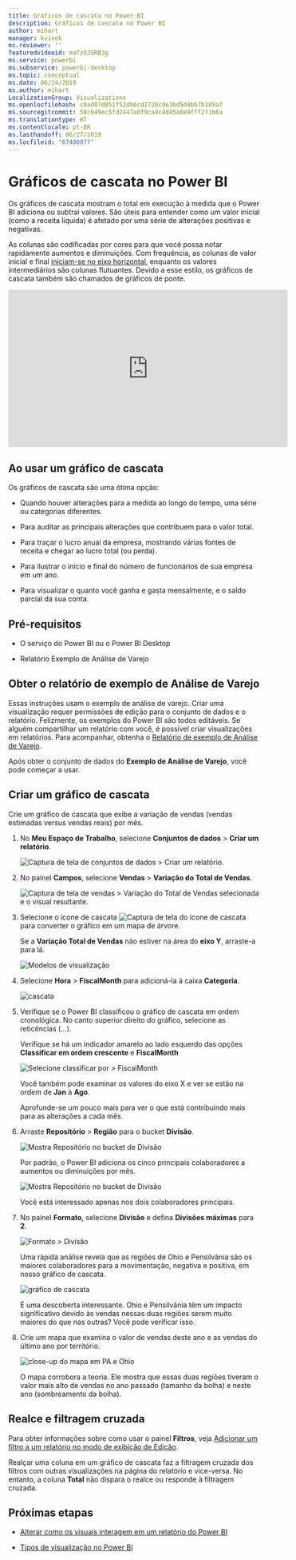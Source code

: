 ```yaml
---
title: Gráficos de cascata no Power BI
description: Gráficos de cascata no Power BI
author: mihart
manager: kvivek
ms.reviewer: ''
featuredvideoid: maTzOJSRB3g
ms.service: powerbi
ms.subservice: powerbi-desktop
ms.topic: conceptual
ms.date: 06/24/2019
ms.author: mihart
LocalizationGroup: Visualizations
ms.openlocfilehash: c9ad87d851f52db6cd2720c9e3bd5d4bb7b189a7
ms.sourcegitcommit: 58c649ec5fd2447a0f9ca4c4d45a0e9fff2f1b6a
ms.translationtype: HT
ms.contentlocale: pt-BR
ms.lasthandoff: 06/27/2019
ms.locfileid: "67408877"
---
```

# <a name="waterfall-charts-in-power-bi"></a>Gráficos de cascata no Power BI

Os gráficos de cascata mostram o total em execução à medida que o Power BI adiciona ou subtrai valores. São úteis para entender como um valor inicial (como a receita líquida) é afetado por uma série de alterações positivas e negativas.

As colunas são codificadas por cores para que você possa notar rapidamente aumentos e diminuições. Com frequência, as colunas de valor inicial e final [iniciam-se no eixo horizontal](https://support.office.com/article/Create-a-waterfall-chart-in-Office-2016-for-Windows-8de1ece4-ff21-4d37-acd7-546f5527f185#BKMK_Float "iniciam-se no eixo horizontal"), enquanto os valores intermediários são colunas flutuantes. Devido a esse estilo, os gráficos de cascata também são chamados de gráficos de ponte.

<iframe width="560" height="315" src="https://www.youtube.com/embed/qKRZPBnaUXM" frameborder="0" allow="autoplay; encrypted-media" allowfullscreen></iframe>

## <a name="when-to-use-a-waterfall-chart"></a>Ao usar um gráfico de cascata

Os gráficos de cascata são uma ótima opção:

* Quando houver alterações para a medida ao longo do tempo, uma série ou categorias diferentes.

* Para auditar as principais alterações que contribuem para o valor total.

* Para traçar o lucro anual da empresa, mostrando várias fontes de receita e chegar ao lucro total (ou perda).

* Para ilustrar o início e final do número de funcionários de sua empresa em um ano.

* Para visualizar o quanto você ganha e gasta mensalmente, e o saldo parcial da sua conta.

## <a name="prerequisites"></a>Pré-requisitos

* O serviço do Power BI ou o Power BI Desktop

* Relatório Exemplo de Análise de Varejo

## <a name="get-the-retail-analysis-sample-report"></a>Obter o relatório de exemplo de Análise de Varejo

Essas instruções usam o exemplo de análise de varejo. Criar uma visualização requer permissões de edição para o conjunto de dados e o relatório. Felizmente, os exemplos do Power BI são todos editáveis. Se alguém compartilhar um relatório com você, é possível criar visualizações em relatórios. Para acompanhar, obtenha o [Relatório de exemplo de Análise de Varejo](../sample-datasets.md).

Após obter o conjunto de dados do **Exemplo de Análise de Varejo**, você pode começar a usar.

## <a name="create-a-waterfall-chart"></a>Criar um gráfico de cascata

Crie um gráfico de cascata que exibe a variação de vendas (vendas estimadas versus vendas reais) por mês.

1. No **Meu Espaço de Trabalho**, selecione **Conjuntos de dados** > **Criar um relatório**.

    ![Captura de tela de conjuntos de dados > Criar um relatório.](media/power-bi-visualization-waterfall-charts/power-bi-create-a-report.png)

1. No painel **Campos**, selecione **Vendas** > **Variação do Total de Vendas**.

   ![Captura de tela de vendas > Variação do Total de Vendas selecionada e o visual resultante.](media/power-bi-visualization-waterfall-charts/power-bi-first-value.png)

1. Selecione o ícone de cascata ![Captura de tela do ícone de cascata](media/power-bi-visualization-waterfall-charts/power-bi-waterfall-icon.png) para converter o gráfico em um mapa de árvore.

    Se a **Variação Total de Vendas** não estiver na área do **eixo Y**, arraste-a para lá.

    ![Modelos de visualização](media/power-bi-visualization-waterfall-charts/convertwaterfall.png)

1. Selecione **Hora** > **FiscalMonth** para adicioná-la à caixa **Categoria**.

    ![cascata](media/power-bi-visualization-waterfall-charts/power-bi-waterfall.png)

1. Verifique se o Power BI classificou o gráfico de cascata em ordem cronológica. No canto superior direito do gráfico, selecione as reticências (...).

    Verifique se há um indicador amarelo ao lado esquerdo das opções **Classificar em ordem crescente** e **FiscalMonth**

    ![Selecione classificar por > FiscalMonth](media/power-bi-visualization-waterfall-charts/power-bi-sort-by.png)

    Você também pode examinar os valores do eixo X e ver se estão na ordem de **Jan** à **Ago**.

    Aprofunde-se um pouco mais para ver o que está contribuindo mais para as alterações a cada mês.

1. Arraste **Repositório** > **Região** para o bucket **Divisão**.

    ![Mostra Repositório no bucket de Divisão](media/power-bi-visualization-waterfall-charts/power-bi-waterfall-breakdown.png)

    Por padrão, o Power BI adiciona os cinco principais colaboradores a aumentos ou diminuições por mês.

    ![Mostra Repositório no bucket de Divisão](media/power-bi-visualization-waterfall-charts/power-bi-waterfall-breakdown-initial.png)

    Você está interessado apenas nos dois colaboradores principais.

1. No painel **Formato**, selecione **Divisão** e defina **Divisões máximas** para **2**.

    ![Formato > Divisão](media/power-bi-visualization-waterfall-charts/power-bi-waterfall-breakdown-maximum.png)

    Uma rápida análise revela que as regiões de Ohio e Pensilvânia são os maiores colaboradores para a movimentação, negativa e positiva, em nosso gráfico de cascata.

    ![gráfico de cascata](media/power-bi-visualization-waterfall-charts/power-bi-waterfall-axis.png)

    É uma descoberta interessante. Ohio e Pensilvânia têm um impacto significativo devido às vendas nessas duas regiões serem muito maiores do que nas outras? Você pode verificar isso.

1. Crie um mapa que examina o valor de vendas deste ano e as vendas do último ano por território.

    ![close-up do mapa em PA e Ohio](media/power-bi-visualization-waterfall-charts/power-bi-map.png)

    O mapa corrobora a teoria. Ele mostra que essas duas regiões tiveram o valor mais alto de vendas no ano passado (tamanho da bolha) e neste ano (sombreamento da bolha).

## <a name="highlighting-and-cross-filtering"></a>Realce e filtragem cruzada

Para obter informações sobre como usar o painel **Filtros**, veja [Adicionar um filtro a um relatório no modo de exibição de Edição](../power-bi-report-add-filter.md).

Realçar uma coluna em um gráfico de cascata faz a filtragem cruzada dos filtros com outras visualizações na página do relatório e vice-versa. No entanto, a coluna **Total** não dispara o realce ou responde à filtragem cruzada.

## <a name="next-steps"></a>Próximas etapas

* [Alterar como os visuais interagem em um relatório do Power BI](../service-reports-visual-interactions.md)

* [Tipos de visualização no Power BI](power-bi-visualization-types-for-reports-and-q-and-a.md)
